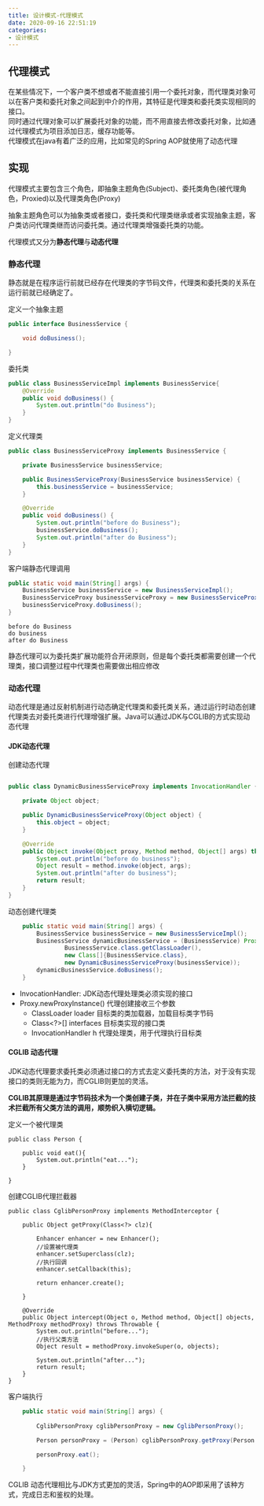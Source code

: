 ```yaml
---
title: 设计模式-代理模式
date: 2020-09-16 22:51:19
categories: 
- 设计模式
---
```


## 代理模式
  
在某些情况下，一个客户类不想或者不能直接引用一个委托对象，而代理类对象可以在客户类和委托对象之间起到中介的作用，其特征是代理类和委托类实现相同的接口。  
同时通过代理对象可以扩展委托对象的功能，而不用直接去修改委托对象，比如通过代理模式为项目添加日志，缓存功能等。  
代理模式在java有着广泛的应用，比如常见的Spring AOP就使用了动态代理
<!--more-->

## 实现
代理模式主要包含三个角色，即抽象主题角色(Subject)、委托类角色(被代理角色，Proxied)以及代理类角色(Proxy)

抽象主题角色可以为抽象类或者接口，委托类和代理类继承或者实现抽象主题，客户类访问代理类继而访问委托类。通过代理类增强委托类的功能。

代理模式又分为**静态代理**与**动态代理**

### 静态代理

静态就是在程序运行前就已经存在代理类的字节码文件，代理类和委托类的关系在运行前就已经确定了。

定义一个抽象主题
```java
public interface BusinessService {

    void doBusiness();

}
```

委托类
```java
public class BusinessServiceImpl implements BusinessService{
    @Override
    public void doBusiness() {
        System.out.println("do Business");
    }
}
```

定义代理类

```java
public class BusinessServiceProxy implements BusinessService {

    private BusinessService businessService;

    public BusinessServiceProxy(BusinessService businessService) {
        this.businessService = businessService;
    }

    @Override
    public void doBusiness() {
        System.out.println("before do Business");
        businessService.doBusiness();
        System.out.println("after do Business");
    }
}
```
客户端静态代理调用
```java
public static void main(String[] args) {
    BusinessService businessService = new BusinessServiceImpl();
    BusinessServiceProxy businessServiceProxy = new BusinessServiceProxy(businessService);
    businessServiceProxy.doBusiness();
}
```
```
before do Business
do business
after do Business
```
静态代理可以为委托类扩展功能符合开闭原则，但是每个委托类都需要创建一个代理类，接口调整过程中代理类也需要做出相应修改

### 动态代理
动态代理是通过反射机制进行动态确定代理类和委托类关系，通过运行时动态创建代理类去对委托类进行代理增强扩展。Java可以通过JDK与CGLIB的方式实现动态代理


#### JDK动态代理

创建动态代理
```java

public class DynamicBusinessServiceProxy implements InvocationHandler {

    private Object object;

    public DynamicBusinessServiceProxy(Object object) {
        this.object = object;
    }

    @Override
    public Object invoke(Object proxy, Method method, Object[] args) throws Throwable {
        System.out.println("before do business");
        Object result = method.invoke(object, args);
        System.out.println("after do business");
        return result;
    }
}

```

动态创建代理类
```java
    public static void main(String[] args) {
        BusinessService businessService = new BusinessServiceImpl();
        BusinessService dynamicBusinessService = (BusinessService) Proxy.newProxyInstance(
                BusinessService.class.getClassLoader(),
                new Class[]{BusinessService.class},
                new DynamicBusinessServiceProxy(businessService));
        dynamicBusinessService.doBusiness();
    }
```

- InvocationHandler: JDK动态代理处理类必须实现的接口
- Proxy.newProxyInstance() 代理创建接收三个参数
    -  ClassLoader loader 目标类的类加载器，加载目标类字节码
    -  Class<?>[] interfaces 目标类实现的接口类
    -  InvocationHandler h 代理处理类，用于代理执行目标类



#### CGLIB 动态代理
JDK动态代理要求委托类必须通过接口的方式去定义委托类的方法，对于没有实现接口的类则无能为力，而CGLIB则更加的灵活。  

**CGLIB其原理是通过字节码技术为一个类创建子类，并在子类中采用方法拦截的技术拦截所有父类方法的调用，顺势织入横切逻辑。**

定义一个被代理类
```
public class Person {

    public void eat(){
        System.out.println("eat...");
    }
    
}
```

创建CGLIB代理拦截器
```
public class CglibPersonProxy implements MethodInterceptor {

    public Object getProxy(Class<?> clz){

        Enhancer enhancer = new Enhancer();
        //设置被代理类
        enhancer.setSuperclass(clz);
        //执行回调
        enhancer.setCallback(this);

        return enhancer.create();

    }

    @Override
    public Object intercept(Object o, Method method, Object[] objects, MethodProxy methodProxy) throws Throwable {
        System.out.println("before...");
        //执行父类方法
        Object result = methodProxy.invokeSuper(o, objects);

        System.out.println("after...");
        return result;
    }
}

```

客户端执行

```java
    public static void main(String[] args) {
        
        CglibPersonProxy cglibPersonProxy = new CglibPersonProxy();

        Person personProxy = (Person) cglibPersonProxy.getProxy(Person.class);

        personProxy.eat();

    }
```

CGLIB 动态代理相比与JDK方式更加的灵活，Spring中的AOP即采用了该种方式，完成日志和鉴权的处理。
